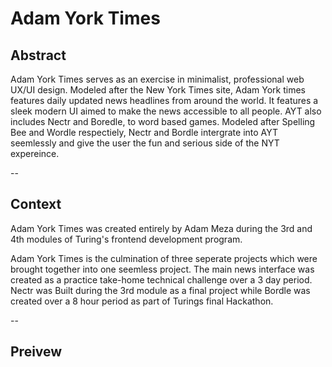 # Adam York Times

## Abstract

Adam York Times serves as an exercise in minimalist, professional web UX/UI design. Modeled after the New York Times site, Adam York times features daily updated news headlines from around the world. It features a sleek modern UI aimed to make the news accessible to all people. AYT also includes Nectr and Boredle, to word based games. Modeled after Spelling Bee and Wordle respectiely, Nectr and Bordle intergrate into AYT seemlessly and give the user the fun and serious side of the NYT expereince. 

-- 

## Context

Adam York Times was created entirely by Adam Meza during the 3rd and 4th modules of Turing's frontend development program. 

Adam York Times is the culmination of three seperate projects which were brought together into one seemless project. The main news interface was created as a practice take-home technical challenge over a 3 day period. Nectr was Built during the 3rd module as a final project while Bordle was created over a 8 hour period as part of Turings final Hackathon. 

--

## Preivew 
